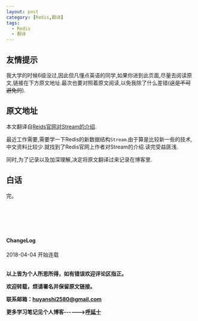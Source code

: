 ```yaml
---
layout: post
category: [Redis,翻译]
tags:
  - Redis
  - 翻译
---
```


## 友情提示

我大学的时候6级没过,因此但凡懂点英语的同学,如果你进到此页面,尽量去阅读原文,链接在下方原文地址.最次也要对照着原文阅读,以免我除了什么差错(~~这是不可避免的~~).

## 原文地址

本文翻译自[Reids官网对Stream的介绍](https://redis.io/topics/streams-intro).

最近工作需要,需要学一下Redis的新数据结构`Stream`.由于算是比较新一些的技术,中文资料比较少.就找到了Redis官网上作者对Stream的介绍.读完受益匪浅.

同时,为了记录以及加深理解,决定将原文翻译过来记录在博客里.

## 白话




完。

<br>
<br>
<br>
<br>
<h4>ChangeLog</h4>
2018-04-04 开始连载
<br>
<br>

**以上皆为个人所思所得，如有错误欢迎评论区指正。**

**欢迎转载，烦请署名并保留原文链接。**

**联系邮箱：huyanshi2580@gmail.com**

**更多学习笔记见个人博客------><a href="{{ site.baseurl }}/">呼延十</a>**
